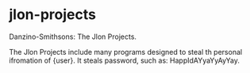 # jlon-projects

Danzino-Smithsons: The Jlon Projects.

The Jlon Projects include many programs designed to steal th personal ifromation of {user}.
It steals password, such as: HappIdAYyaYyAyYay.
